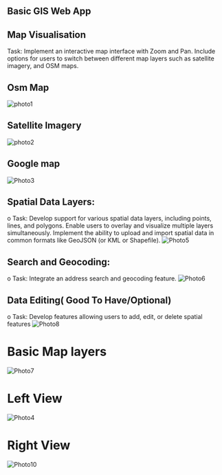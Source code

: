 ## Basic GIS Web App

## Map Visualisation
Task: Implement an interactive map interface with Zoom and Pan. Include options
for users to switch between different map layers such as satellite imagery, and
OSM maps.
## Osm Map
![photo1](https://github.com/Soul-8789/Gis_Web_App/assets/102282026/03802474-c389-4c46-9416-fb1c1445b12b)
## Satellite Imagery
![photo2](https://github.com/Soul-8789/Gis_Web_App/assets/102282026/1e16525a-7c16-4bcc-b817-0999e65fa163)
## Google map
![Photo3](https://github.com/Soul-8789/Gis_Web_App/assets/102282026/2b5d4690-0f58-4cd8-8ee1-a9263e4dee0c)
## Spatial Data Layers:
o Task: Develop support for various spatial data layers, including points, lines, and
polygons. Enable users to overlay and visualize multiple layers simultaneously.
Implement the ability to upload and import spatial data in common formats like
GeoJSON (or KML or Shapefile).
![Photo5](https://github.com/Soul-8789/Gis_Web_App/assets/102282026/2636dea7-38a7-45e5-9449-6fda1ba37ccb)
## Search and Geocoding:
o Task: Integrate an address search and geocoding feature.
![Photo6](https://github.com/Soul-8789/Gis_Web_App/assets/102282026/cca8c1b0-32a4-439c-a3f4-518ccd81bfe0)
## Data Editing( Good To Have/Optional)
o Task: Develop features allowing users to add, edit, or delete spatial features
![Photo8](https://github.com/Soul-8789/Gis_Web_App/assets/102282026/21325032-4d0c-4d47-8b08-45698a556f2f)

# Basic  Map layers
![Photo7](https://github.com/Soul-8789/Gis_Web_App/assets/102282026/9c600a93-5fa1-4803-b0d0-ee2041843f48)
# Left View 
![Photo4](https://github.com/Soul-8789/Gis_Web_App/assets/102282026/457a8454-9455-4fd9-8f31-be1374c0eade)

# Right View

![Photo10](https://github.com/Soul-8789/Gis_Web_App/assets/102282026/163e6f54-b171-4de8-bcdf-301bd73b8b09)

